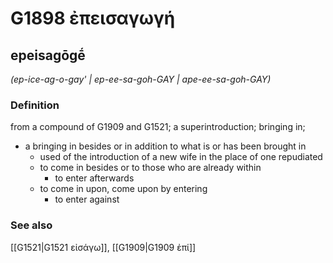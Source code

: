 # G1898 ἐπεισαγωγή

## epeisagōgḗ

_(ep-ice-ag-o-gay' | ep-ee-sa-goh-GAY | ape-ee-sa-goh-GAY)_

### Definition

from a compound of G1909 and G1521; a superintroduction; bringing in; 

- a bringing in besides or in addition to what is or has been brought in
  - used of the introduction of a new wife in the place of one repudiated
  - to come in besides or to those who are already within
    - to enter afterwards
  - to come in upon, come upon by entering
    - to enter against

### See also

[[G1521|G1521 εἰσάγω]], [[G1909|G1909 ἐπί]]
